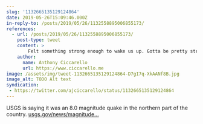 ```yaml
---
slug: '1132665135129124864'
date: 2019-05-26T15:09:46.000Z
in-reply-to: /posts/2019/05/26/1132558895006855173/
references:
  - url: /posts/2019/05/26/1132558895006855173/
    post-type: tweet
    content: >
        Felt something strong enough to wake us up. Gotta be pretty strong if it is far outside Lima. #earthquake #temblor
    author:
      name: Anthony Ciccarello
      url: https://www.ciccarello.me
image: /assets/img/tweet-1132665135129124864-D7gI7q-XkAANf8B.jpg
image_alt: TODO Alt text
syndication:
 - https://twitter.com/ajciccarello/status/1132665135129124864
---
```


USGS is saying it was an 8.0 magnitude quake in the northern part of the country. [usgs.gov/news/magnitude…](https://www.usgs.gov/news/magnitude-80-earthquake-peru) 
